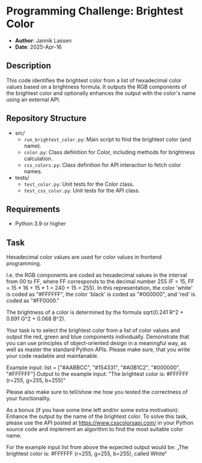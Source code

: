 # Programming Challenge: Brightest Color
- **Author**: Jannik Lassen
- **Date**: 2025-Apr-16

## Description

This code identifies the brightest color from a list of hexadecimal color values based on a brightness formula. It outputs the RGB components of the brightest color and optionally enhances the output with the color's name using an external API.

## Repository Structure

- src/
  - `run_brightest_color.py`: Main script to find the brightest color (and name).
  - `color.py`: Class definition for Color, including methods for brightness calculation.
  - `css_colors.py`: Class definition for API interaction to fetch color names.
- tests/
  - `test_color.py`: Unit tests for the Color class.
  - `test_css_color.py`: Unit tests for the API class.

## Requirements
- Python 3.9 or higher

## Task

Hexadecimal color values are used for color values in frontend programming.

I.e. the RGB components are coded as hexadecimal values in the interval from 00 to FF, where FF corresponds to the decimal number 255
(F = 15, FF = 15 * 16 + 15 * 1 = 240 + 15 = 255).
In this representation, the color 'white' is coded as "#FFFFFF", the color 'black' is coded as "#000000", and 'red' is coded as "#FF0000."

The brightness of a color is determined by the formula sqrt(0.241 R^2 + 0.691 G^2 + 0.068 B^2).

Your task is to select the brightest color from a list of color values and output the red, green and blue components individually.
Demonstrate that you can use principles of object-oriented design in a meaningful way, as well as master the standard Python APIs.
Please make sure, that you write your code readable and maintanable.

Example input: list = ["#AABBCC", "#154331", "#A0B1C2", "#000000", "#FFFFFF"]
Output to the example input: "The brightest color is: #FFFFFF (r=255, g=255, b=255)"

Please also make sure to tell/show me how you tested the correctness of your functionality.

As a bonus (if you have some time left and/or some extra motivation):
Enhance the output by the name of the brightest color.
To solve this task, please use the API posted at https://www.csscolorsapi.com/ in your Python source code and implement an algorithm to find the most suitable color name.

For the example input list from above the expected output would be: „The brightest color is: #FFFFFF (r=255, g=255, b=255), called White“
